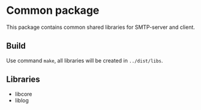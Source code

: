 # Common package

This package contains common shared libraries for SMTP-server and client.

## Build

Use command `make`, all libraries will be created in `../dist/libs`.
 
## Libraries

- libcore
- liblog
